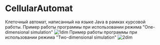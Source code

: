 # CellularAutomat
Клеточный автомат, написанный на языке Java в рамках курсовой работы.
Пример работы программы при использовании режима "One-dimensional simulation"
![1dim](https://user-images.githubusercontent.com/38505415/171494824-f7eebf1a-1e84-4839-9a8e-b575cd51e47e.jpg)
Пример работы программы при использовании режима "Two-dimensional simulation"
![2dim](https://user-images.githubusercontent.com/38505415/171494963-e13eb3b4-3268-4c17-b31b-c42bf3897f26.jpg)
